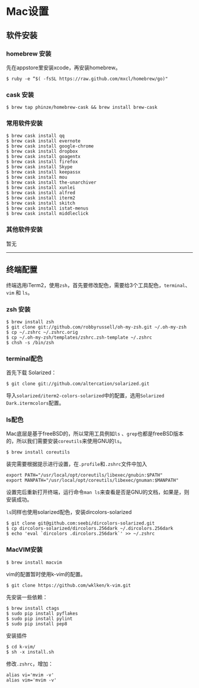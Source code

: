 # Mac设置

## 软件安装

### homebrew 安装

先在appstore里安装xcode，再安装homebrew。
	
	$ ruby -e “$( -fsSL https://raw.github.com/mxcl/homebrew/go)"


### cask 安装
	$ brew tap phinze/homebrew-cask && brew install brew-cask

### 常用软件安装

	$ brew cask install qq
	$ brew cask install evernote
	$ brew cask install google-chrome
	$ brew cask install dropbox
	$ brew cask install goagentx
	$ brew cask install firefox
	$ brew cask install Skype
	$ brew cask install keepassx 
	$ brew cask install mou
	$ brew cask install the-unarchiver
	$ brew cask install xunlei
	$ brew cask install alfred
	$ brew cask install iterm2
	$ brew cask install skitch
	$ brew cask install istat-menus
	$ brew cask install middleclick
	
### 其他软件安装

暂无

---------------------------------

## 终端配置

终端选用iTerm2，使用`zsh`，首先要修改配色，需要给3个工具配色，`terminal`、`vim` 和 `ls`。

### zsh 安装

	$ brew install zsh
	$ git clone git://github.com/robbyrussell/oh-my-zsh.git ~/.oh-my-zsh
	$ cp ~/.zshrc ~/.zshrc.orig
	$ cp ~/.oh-my-zsh/templates/zshrc.zsh-template ~/.zshrc
	$ chsh -s /bin/zsh

### terminal配色
首先下载 Solarized：
	
	$ git clone git://github.com/altercation/solarized.git

导入`solarized/iterm2-colors-solarized`中的配置，选用`Solarized Dark.itermcolors`配置。

### ls配色

Mac底层是基于freeBSD的，所以常用工具例如`ls` 、`grep`也都是freeBSD版本的，所以我们需要安装`coreutils`来使用GNU的`ls`。

	$ brew install coreutils
	
装完需要根据提示进行设置，在`.profile`和`.zshrc`文件中加入

	export PATH="/usr/local/opt/coreutils/libexec/gnubin:$PATH"
	export MANPATH="/usr/local/opt/coreutils/libexec/gnuman:$MANPATH"

设置完后重新打开终端，运行命令`man ls`来查看是否是GNU的文档，如果是，则安装成功。

`ls`同样也使用solarized配色，安装dircolors-solarized

	$ git clone git@github.com:seebi/dircolors-solarized.git
	$ cp dircolors-solarized/dircolors.256dark ~/.dircolors.256dark
	$ echo 'eval `dircolors .dircolors.256dark`' >> ~/.zshrc


### MacVIM安装

	$ brew install macvim
	
vim的配置暂时使用k-vim的配置。

	$ git clone https://github.com/wklken/k-vim.git
	
先安装一些依赖：

	$ brew install ctags
	$ sudo pip install pyflakes
	$ sudo pip install pylint
	$ sudo pip install pep8
	
安装插件

	$ cd k-vim/
	$ sh -x install.sh
	
修改`.zshrc`，增加：

	alias vi='mvim -v'
	alias vim='mvim -v'

